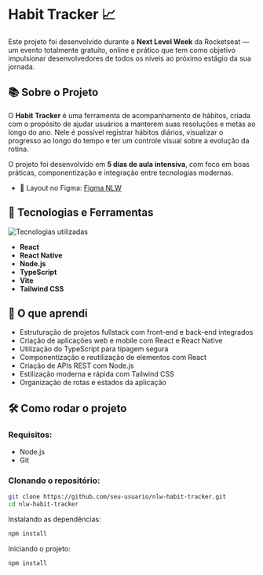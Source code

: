 # Habit Tracker 📈

Este projeto foi desenvolvido durante a **Next Level Week** da Rocketseat — um evento totalmente gratuito, online e prático que tem como objetivo impulsionar desenvolvedores de todos os níveis ao próximo estágio da sua jornada.

## 📚 Sobre o Projeto

O **Habit Tracker** é uma ferramenta de acompanhamento de hábitos, criada com o propósito de ajudar usuários a manterem suas resoluções e metas ao longo do ano. Nele é possível registrar hábitos diários, visualizar o progresso ao longo do tempo e ter um controle visual sobre a evolução da rotina.

O projeto foi desenvolvido em **5 dias de aula intensiva**, com foco em boas práticas, componentização e integração entre tecnologias modernas.

- 🎨 Layout no Figma: [Figma NLW](https://www.figma.com/community/file/1195326661124171197/habits-i)

## 🚀 Tecnologias e Ferramentas

<div style="display: flex; align-items: center; gap: 16px;">
  <img src="./caminho/para/imagem.png" alt="Tecnologias utilizadas" />
</div>

- **React**  
- **React Native**  
- **Node.js**  
- **TypeScript**  
- **Vite**  
- **Tailwind CSS**

## 🧠 O que aprendi

- Estruturação de projetos fullstack com front-end e back-end integrados
- Criação de aplicações web e mobile com React e React Native
- Utilização do TypeScript para tipagem segura
- Componentização e reutilização de elementos com React
- Criação de APIs REST com Node.js
- Estilização moderna e rápida com Tailwind CSS
- Organização de rotas e estados da aplicação

## 🛠️ Como rodar o projeto

### Requisitos:

- Node.js
- Git

### Clonando o repositório:

```bash
git clone https://github.com/seu-usuario/nlw-habit-tracker.git
cd nlw-habit-tracker
```

Instalando as dependências:
```bash
npm install
```
Iniciando o projeto:
```bash
npm install
```

